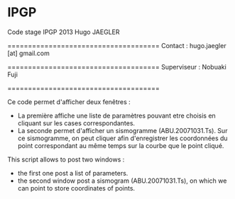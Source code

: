 IPGP
=====================================
Code stage IPGP 2013 Hugo JAEGLER 

=====================================
Contact : hugo.jaegler [at] gmail.com

=====================================
Superviseur : Nobuaki Fuji


=====================================


Ce code permet d'afficher deux fenêtres :
  * La première affiche une liste de paramètres pouvant etre choisis en cliquant sur les cases correspondantes.
  * La seconde permet d'afficher un sismogramme (ABU.20071031.Ts).
    Sur ce sismogramme, on peut cliquer afin d'enregistrer les coordonnées du point correspondant au même temps
    sur la courbe que le point cliqué. 

 
This script allows to post two windows : 
 * the first one post a list of parameters.
 * the second window post a sismogram (ABU.20071031.Ts), on which we can point to store coordinates of points. 
